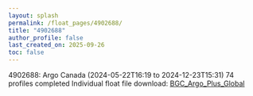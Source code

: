 ```yaml
---
layout: splash
permalink: /float_pages/4902688/
title: "4902688"
author_profile: false
last_created_on: 2025-09-26
toc: false
---
```

 
4902688: Argo Canada (2024-05-22T16:19 to 2024-12-23T15:31)
74 profiles completed
Individual float file download: [BGC_Argo_Plus_Global](https://ftp.soest.hawaii.edu/bgc_argo_plus/Individual_Floats/outliers_removed/4902688_Sprof_processed.nc)
